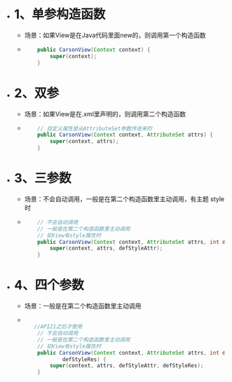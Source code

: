 - # 1、单参构造函数
	- 场景：如果View是在Java代码里面new的，则调用第一个构造函数
	- ```java
	      public CarsonView(Context context) {
	          super(context);
	      }
	  ```
- # 2、双参
	- 场景：如果View是在.xml里声明的，则调用第二个构造函数
	- ```java
	      // 自定义属性是从AttributeSet参数传进来的
	      public CarsonView(Context context, AttributeSet attrs) {
	          super(context, attrs);
	      }
	  ```
- # 3、三参数
	- 场景：不会自动调用，一般是在第二个构造函数里主动调用，有主题 style时
	- ```java
	      // 不会自动调用
	      // 一般是在第二个构造函数里主动调用
	      // 如View有style属性时
	      public CarsonView(Context context, AttributeSet attrs, int defStyleAttr) {
	          super(context, attrs, defStyleAttr);
	      }
	  ```
- # 4、四个参数
	- 场景：一般是在第二个构造函数里主动调用
	- ```java
	  
	     //API21之后才使用
	      // 不会自动调用
	      // 一般是在第二个构造函数里主动调用
	      // 如View有style属性时
	      public CarsonView(Context context, AttributeSet attrs, int defStyleAttr, int
	              defStyleRes) {
	          super(context, attrs, defStyleAttr, defStyleRes);
	      }
	  
	  ```